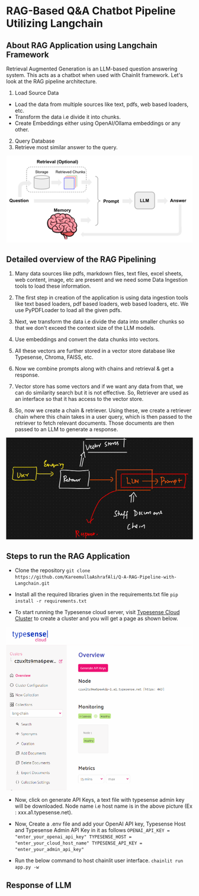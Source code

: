 # RAG-Based Q&A Chatbot Pipeline Utilizing Langchain

## About RAG Application using Langchain Framework

Retrieval Augmented Generation is an LLM-based question answering system. This acts as a chatbot when used with Chainlit framework.
Let's look at the RAG pipeline architecture.

1. Load Source Data
- Load the data from multiple sources like text, pdfs, web based loaders, etc.
- Transform the data i.e divide it into chunks.
- Create Embeddings either using OpenAI/Ollama embeddings or any other.
2. Query Database
3. Retrieve most similar answer to the query.


![RAG PIPELINE](Output_Images/Pipeline.png)


## Detailed overview of the RAG Pipelining

1. Many data sources like pdfs, markdown files, text files, excel sheets, web content, image, etc are present and we need some Data Ingestion tools to load these information.

2. The first step in creation of the application is using data ingestion tools like text based loaders, pdf based loaders, web based loaders, etc. We use PyPDFLoader to load all the given pdfs.

3. Next, we transform the data i.e divide the data into smaller chunks so that we don't exceed the context size of the LLM models.

4. Use embeddings and convert the data chunks into vectors.

5. All these vectors are further stored in a vector store database like Typesense, Chroma, FAISS, etc.

6. Now we combine prompts along with chains and retrieval & get a response.

7. Vector store has some vectors and if we want any data from that, we can do similarity search but it is not effective. So, Retriever are used as an interface so that it has access to the vector store.

8. So, now we create a chain & retriever. Using these, we create a retriever chain where this chain takes in a user query, which is then passed to the retriever to fetch relevant documents. Those documents are then passed to an LLM to generate a response. 




![Retrieval Chain](Output_Images/Retrieval_Chain.png)



## Steps to run the RAG Application

- Clone the repository
`git clone https://github.com/KareemullaAshrafAli/Q-A-RAG-Pipeline-with-Langchain.git`


- Install all the required libraries given in the requirements.txt file
`pip install -r requirements.txt`


- To start running the Typesense cloud server, visit [Typesense Cloud Cluster](https://cloud.typesense.org/clusters) to create a cluster and you will get a page as shown below.

![RAG PIPELINE](Output_Images/Typesense_Cluster.png)

- Now, click on generate API Keys, a text file with typesense admin key will be downloaded. Node name i.e host name is in the above picture (Ex : xxx.a1.typesense.net).


- Now, Create a .env file and add your OpenAI API key, Typesense Host and Typesense Admin API Key in it as follows
`
OPENAI_API_KEY = "enter_your_openai_api_key"
TYPESENSE_HOST = "enter_your_cloud_host_name"
TYPESENSE_API_KEY = "enter_your_admin_api_key"
`

- Run the below command to host chainlit user interface.
`chainlit run app.py -w`



## Response of LLM

